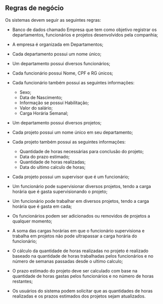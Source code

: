 ## Regras de negócio
Os sistemas devem seguir as seguintes regras:

- Banco de dados chamado Empresa que tem como objetivo registrar os
departamentos, funcionários e projetos desenvolvidos pela companhia;
- A empresa é organizada em Departamentos;
- Cada departamento possui um nome único;
- Um departamento possui diversos funcionários;
- Cada funcionário possui Nome, CPF e RG únicos;
- Cada funcionário também possui as seguintes informações:
    - Sexo;
    - Data de Nascimento;
    - Informação se possui Habilitação;
    - Valor do salário;
    - Carga Horária Semanal;
- Um departamento possui diversos projetos;
- Cada projeto possui um nome único em seu departamento;
- Cada projeto também possui as seguintes informações:
    - Quantidade de horas necessárias para conclusão do projeto;
    - Data do prazo estimado;
    - Quantidade de horas realizadas;
    - Data do ultimo calculo de horas;
- Cada projeto possui um supervisor que é um funcionário;
- Um funcionário pode supervisionar diversos projetos, tendo a carga horária que é
gasta supervisionando o projeto;
- Um funcionário pode trabalhar em diversos projetos, tendo a carga horária que é
gasta em cada;
- Os funcionários podem ser adicionados ou removidos de projetos a qualquer
momento;
- A soma das cargas horárias em que o funcionário supervisiona e trabalha em
projetos não pode ultrapassar a carga horária do funcionário;
- O cálculo da quantidade de horas realizadas no projeto é realizado baseado na
quantidade de horas trabalhadas pelos funcionários e no número de semanas
passadas desde o ultimo calculo;

- O prazo estimado do projeto deve ser calculado com base na quantidade de horas
gastas pelos funcionários e no número de horas restantes;
- Os usuários do sistema podem solicitar que as quantidades de horas realizadas e os
prazos estimados dos projetos sejam atualizados.